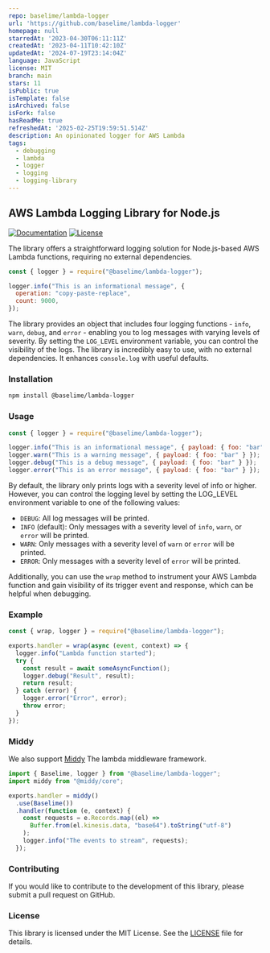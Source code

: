 ```yaml
---
repo: baselime/lambda-logger
url: 'https://github.com/baselime/lambda-logger'
homepage: null
starredAt: '2023-04-30T06:11:11Z'
createdAt: '2023-04-11T10:42:10Z'
updatedAt: '2024-07-19T23:14:04Z'
language: JavaScript
license: MIT
branch: main
stars: 11
isPublic: true
isTemplate: false
isArchived: false
isFork: false
hasReadMe: true
refreshedAt: '2025-02-25T19:59:51.514Z'
description: An opinionated logger for AWS Lambda
tags:
  - debugging
  - lambda
  - logger
  - logging
  - logging-library
---
```


## AWS Lambda Logging Library for Node.js

[![Documentation][docs_badge]][docs] [![License][license_badge]][license]

The library offers a straightforward logging solution for Node.js-based AWS
Lambda functions, requiring no external dependencies.

```javascript
const { logger } = require("@baselime/lambda-logger");

logger.info("This is an informational message", {
  operation: "copy-paste-replace",
  count: 9000,
});
```

The library provides an object that includes four logging functions - `info`,
`warn`, `debug`, and `error` - enabling you to log messages with varying levels
of severity. By setting the `LOG_LEVEL` environment variable, you can control
the visibility of the logs. The library is incredibly easy to use, with no
external dependencies. It enhances `console.log` with useful defaults.

### Installation

```bash
npm install @baselime/lambda-logger
```

### Usage

```javascript
const { logger } = require("@baselime/lambda-logger");

logger.info("This is an informational message", { payload: { foo: "bar" } });
logger.warn("This is a warning message", { payload: { foo: "bar" } });
logger.debug("This is a debug message", { payload: { foo: "bar" } });
logger.error("This is an error message", { payload: { foo: "bar" } });
```

By default, the library only prints logs with a severity level of info or
higher. However, you can control the logging level by setting the LOG_LEVEL
environment variable to one of the following values:

- `DEBUG`: All log messages will be printed.
- `INFO` (default): Only messages with a severity level of `info`, `warn`, or
  `error` will be printed.
- `WARN`: Only messages with a severity level of `warn` or `error` will be
  printed.
- `ERROR`: Only messages with a severity level of `error` will be printed.

Additionally, you can use the `wrap` method to instrument your AWS Lambda
function and gain visibility of its trigger event and response, which can be
helpful when debugging.

### Example

```javascript
const { wrap, logger } = require("@baselime/lambda-logger");

exports.handler = wrap(async (event, context) => {
  logger.info("Lambda function started");
  try {
    const result = await someAsyncFunction();
    logger.debug("Result", result);
    return result;
  } catch (error) {
    logger.error("Error", error);
    throw error;
  }
});
```

### Middy

We also support [Middy](https://middy.js.org) The lambda middleware framework.

```javascript
import { Baselime, logger } from "@baselime/lambda-logger";
import middy from "@middy/core";

exports.handler = middy()
  .use(Baselime())
  .handler(function (e, context) {
    const requests = e.Records.map((el) =>
      Buffer.from(el.kinesis.data, "base64").toString("utf-8")
    );
    logger.info("The events to stream", requests);
  });
```

### Contributing

If you would like to contribute to the development of this library, please
submit a pull request on GitHub.

### License

This library is licensed under the MIT License. See the [LICENSE](LICENSE) file
for details.

<!-- Badges -->

[docs]: https://baselime.io/docs/
[docs_badge]: https://img.shields.io/badge/docs-reference-blue.svg?style=flat-square
[license]: https://opensource.org/licenses/MIT
[license_badge]: https://img.shields.io/github/license/baselime/lambda-logger.svg?color=blue&style=flat-square&ghcache=unused
